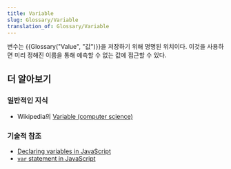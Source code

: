 ```yaml
---
title: Variable
slug: Glossary/Variable
translation_of: Glossary/Variable
---
```

변수는 {{Glossary("Value", "값")}}을 저장하기 위해 명명된 위치이다. 이것을 사용하면 미리 정해진 이름을 통해 예측할 수 없는 값에 접근할 수 있다.

## 더 알아보기

### 일반적인 지식

- Wikipedia의 [Variable (computer science)](<https://en.wikipedia.org/wiki/Variable_(computer_science)>)

### 기술적 참조

- [Declaring variables in JavaScript](/ko/docs/Web/JavaScript/Guide/Grammar_and_types#Declarations)
- [`var` statement in JavaScript](/ko/docs/Web/JavaScript/Reference/Statements/var)
